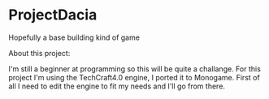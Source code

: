 # ProjectDacia
Hopefully a base building kind of game


About this project:

I'm still a beginner at programming so this will be quite a challange. For this project I'm using the TechCraft4.0 engine, I ported it to Monogame. First of all I need to edit the engine to fit my needs and I'll go from there. 
